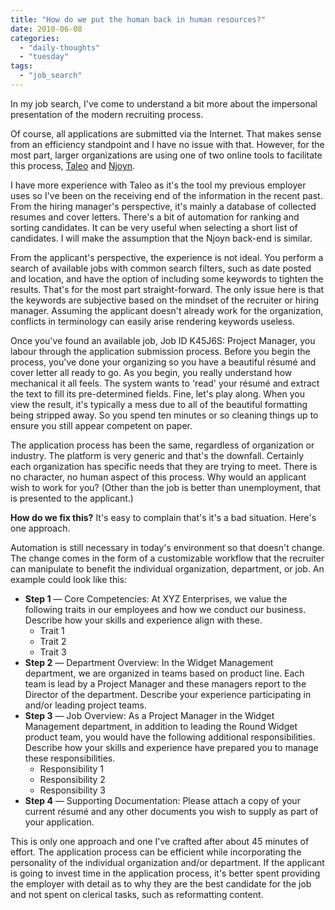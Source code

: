 ```yaml
---
title: "How do we put the human back in human resources?"
date: 2010-06-08
categories: 
  - "daily-thoughts"
  - "tuesday"
tags: 
  - "job_search"
---
```


In my job search, I've come to understand a bit more about the impersonal presentation of the modern recruiting process.

Of course, all applications are submitted via the Internet. That makes sense from an efficiency standpoint and I have no issue with that. However, for the most part, larger organizations are using one of two online tools to facilitate this process, [Taleo](http://www.taleo.com) and [Njoyn](http://www.njoyn.com).

I have more experience with Taleo as it's the tool my previous employer uses so I've been on the receiving end of the information in the recent past. From the hiring manager's perspective, it's mainly a database of collected resumes and cover letters. There's a bit of automation for ranking and sorting candidates. It can be very useful when selecting a short list of candidates. I will make the assumption that the Njoyn back-end is similar.

From the applicant's perspective, the experience is not ideal. You perform a search of available jobs with common search filters, such as date posted and location, and have the option of including some keywords to tighten the results. That's for the most part straight-forward. The only issue here is that the keywords are subjective based on the mindset of the recruiter or hiring manager. Assuming the applicant doesn't already work for the organization, conflicts in terminology can easily arise rendering keywords useless.

Once you've found an available job, Job ID K45J6S: Project Manager, you labour through the application submission process. Before you begin the process, you've done your organizing so you have a beautiful résumé and cover letter all ready to go. As you begin, you really understand how mechanical it all feels. The system wants to 'read' your résumé and extract the text to fill its pre-determined fields. Fine, let's play along. When you view the result, it's typically a mess due to all of the beautiful formatting being stripped away. So you spend ten minutes or so cleaning things up to ensure you still appear competent on paper.

The application process has been the same, regardless of organization or industry. The platform is very generic and that's the downfall. Certainly each organization has specific needs that they are trying to meet. There is no character, no human aspect of this process. Why would an applicant wish to work for you? (Other than the job is better than unemployment, that is presented to the applicant.)

**How do we fix this?** It's easy to complain that's it's a bad situation. Here's one approach.

Automation is still necessary in today's environment so that doesn't change. The change comes in the form of a customizable workflow that the recruiter can manipulate to benefit the individual organization, department, or job. An example could look like this:

- **Step 1** — Core Competencies: At XYZ Enterprises, we value the following traits in our employees and how we conduct our business. Describe how your skills and experience align with these.
    - Trait 1
    - Trait 2
    - Trait 3
- **Step 2** — Department Overview: In the Widget Management department, we are organized in teams based on product line. Each team is lead by a Project Manager and these managers report to the Director of the department. Describe your experience participating in and/or leading project teams.
- **Step 3** — Job Overview: As a Project Manager in the Widget Management department, in addition to leading the Round Widget product team, you would have the following additional responsibilities. Describe how your skills and experience have prepared you to manage these responsibilities.
    - Responsibility 1
    - Responsibility 2
    - Responsibility 3
- **Step 4** — Supporting Documentation: Please attach a copy of your current résumé and any other documents you wish to supply as part of your application.

This is only one approach and one I've crafted after about 45 minutes of effort. The application process can be efficient while incorporating the personality of the individual organization and/or department. If the applicant is going to invest time in the application process, it's better spent providing the employer with detail as to why they are the best candidate for the job and not spent on clerical tasks, such as reformatting content.
